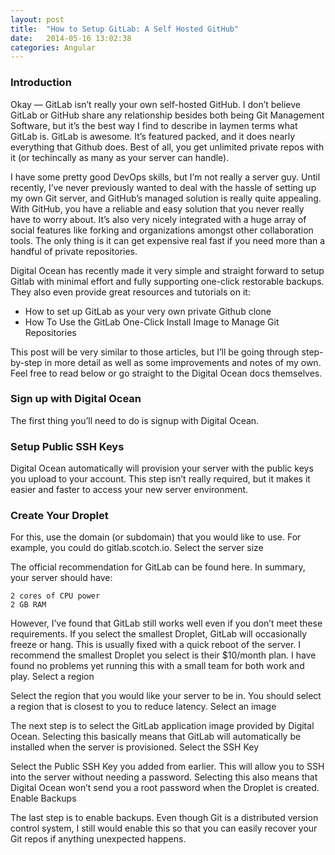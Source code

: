 ```yaml
---
layout: post
title:  "How to Setup GitLab: A Self Hosted GitHub"
date:   2014-05-16 13:02:38
categories: Angular
---
```


### Introduction

Okay — GitLab isn’t really your own self-hosted GitHub. I don’t believe GitLab or GitHub share any relationship besides both being Git Management Software, but it’s the best way I find to describe in laymen terms what GitLab is. GitLab is awesome. It’s featured packed, and it does nearly everything that Github does. Best of all, you get unlimited private repos with it (or techincally as many as your server can handle).

I have some pretty good DevOps skills, but I’m not really a server guy. Until recently, I’ve never previously wanted to deal with the hassle of setting up my own Git server, and GitHub’s managed solution is really quite appealing. With GitHub, you have a reliable and easy solution that you never really have to worry about. It’s also very nicely integrated with a huge array of social features like forking and organizations amongst other collaboration tools. The only thing is it can get expensive real fast if you need more than a handful of private repositories.

Digital Ocean has recently made it very simple and straight forward to setup Gitlab with minimal effort and fully supporting one-click restorable backups. They also even provide great resources and tutorials on it:

+ How to set up GitLab as your very own private Github clone
+ How To Use the GitLab One-Click Install Image to Manage Git Repositories

This post will be very similar to those articles, but I’ll be going through step-by-step in more detail as well as some improvements and notes of my own. Feel free to read below or go straight to the Digital Ocean docs themselves.

### Sign up with Digital Ocean

The first thing you’ll need to do is signup with Digital Ocean.

### Setup Public SSH Keys

Digital Ocean automatically will provision your server with the public keys you upload to your account. This step isn’t really required, but it makes it easier and faster to access your new server environment.

### Create Your Droplet

For this, use the domain (or subdomain) that you would like to use. For example, you could do gitlab.scotch.io.
Select the server size

The official recommendation for GitLab can be found here. In summary, your server should have:

    2 cores of CPU power
    2 GB RAM

However, I’ve found that GitLab still works well even if you don’t meet these requirements. If you select the smallest Droplet, GitLab will occasionally freeze or hang. This is usually fixed with a quick reboot of the server. I recommend the smallest Droplet you select is their $10/month plan. I have found no problems yet running this with a small team for both work and play.
Select a region

Select the region that you would like your server to be in. You should select a region that is closest to you to reduce latency.
Select an image

The next step is to select the GitLab application image provided by Digital Ocean. Selecting this basically means that GitLab will automatically be installed when the server is provisioned.
Select the SSH Key

Select the Public SSH Key you added from earlier. This will allow you to SSH into the server without needing a password. Selecting this also means that Digital Ocean won’t send you a root password when the Droplet is created.
Enable Backups

The last step is to enable backups. Even though Git is a distributed version control system, I still would enable this so that you can easily recover your Git repos if anything unexpected happens.
